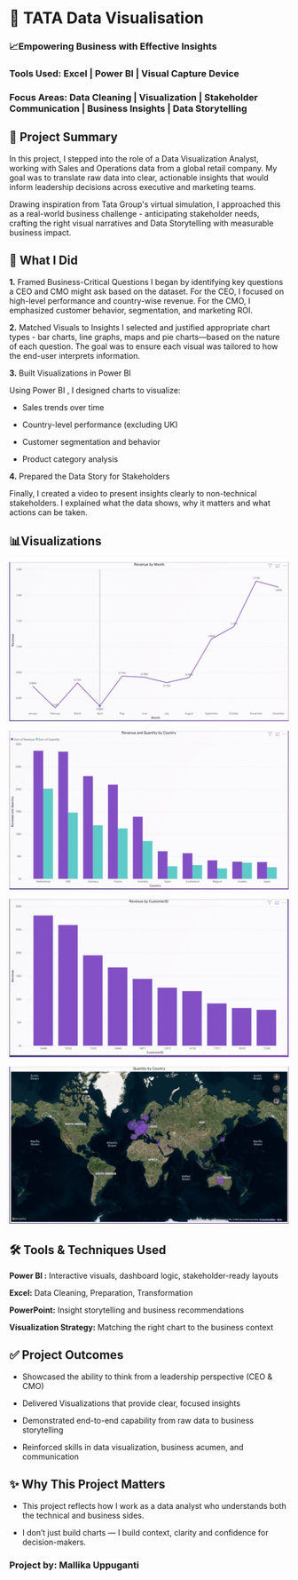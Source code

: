 # 🏢 TATA Data Visualisation 
### 📈Empowering Business with Effective Insights

### Tools Used: Excel | Power BI | Visual Capture Device
### Focus Areas: Data Cleaning | Visualization | Stakeholder Communication | Business Insights | Data Storytelling

## 📌 Project Summary

In this project, I stepped into the role of a Data Visualization Analyst, working with Sales and Operations data from a global retail company. My goal was to translate raw data into clear, actionable insights that would inform leadership decisions across executive and marketing teams.

Drawing inspiration from Tata Group's virtual simulation, I approached this as a real-world business challenge - anticipating stakeholder needs, crafting the right visual narratives and Data Storytelling with measurable business impact.

## 🧩 What I Did
**1.** Framed Business-Critical Questions
I began by identifying key questions a CEO and CMO might ask based on the dataset. For the CEO, I focused on high-level performance and country-wise revenue. For the CMO, I emphasized customer behavior, segmentation, and marketing ROI.

**2.** Matched Visuals to Insights
I selected and justified appropriate chart types - bar charts, line graphs, maps and pie charts—based on the nature of each question. The goal was to ensure each visual was tailored to how the end-user interprets information.

**3.** Built Visualizations in Power BI

Using Power BI , I designed charts to visualize:

  * Sales trends over time

  * Country-level performance (excluding UK)

  * Customer segmentation and behavior

   * Product category analysis

**4.** Prepared the Data Story for Stakeholders

Finally, I created a video to present insights clearly to non-technical stakeholders. I explained what the data shows, why it matters and what actions can be taken.

## 📊Visualizations

![image](https://github.com/MallikaUppuganti/TATA_Data_Visualisation/blob/main/Task%203/Q1%20Visual.jpg)

![image](https://github.com/MallikaUppuganti/TATA_Data_Visualisation/blob/main/Task%203/Q2%20Visual.jpg)

![image](https://github.com/MallikaUppuganti/TATA_Data_Visualisation/blob/main/Task%203/Q3%20Visual.jpg)

![image](https://github.com/MallikaUppuganti/TATA_Data_Visualisation/blob/main/Task%203/Q4%20Visual.jpg)

## 🛠️ Tools & Techniques Used

**Power BI :** Interactive visuals, dashboard logic, stakeholder-ready layouts

**Excel:** Data Cleaning, Preparation, Transformation

**PowerPoint:** Insight storytelling and business recommendations

**Visualization Strategy:** Matching the right chart to the business context

## ✅ Project Outcomes
* Showcased the ability to think from a leadership perspective (CEO & CMO)

* Delivered Visualizations that provide clear, focused insights

* Demonstrated end-to-end capability from raw data to business storytelling

* Reinforced skills in data visualization, business acumen, and communication

## ✨ Why This Project Matters
* This project reflects how I work as a data analyst who understands both the technical and business sides.

* I don’t just build charts — I build context, clarity and confidence for decision-makers.

### Project by: Mallika Uppuganti
